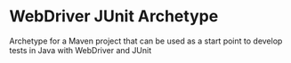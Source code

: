 WebDriver JUnit Archetype
=========================

Archetype for a Maven project that can be used as a start point to develop tests in Java with WebDriver and JUnit
